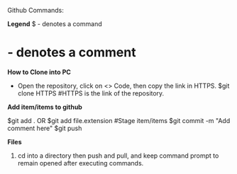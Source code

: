 Github Commands:

**Legend**
$ - denotes a command
# - denotes a comment

**How to Clone into PC**
- Open the repository, click on <> Code, then copy the link in HTTPS.
$git clone HTTPS #HTTPS is the link of the repository.

**Add item/items to github**

$git add . OR $git add file.extension #Stage item/items 
$git commit -m "Add comment here"
$git push

**Files**
1. cd into a directory then push and pull, and keep command prompt to remain opened after executing commands.
